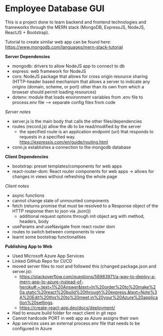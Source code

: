 # Employee Database GUI

This is a project done to learn backend and frontend technologies and frameworks through the MERN stack (MongoDB, ExpressJS, NodeJS, ReactJS + Bootstrap). 

Tutorial to create similar web app can be found here: https://www.mongodb.com/languages/mern-stack-tutorial

**Server Dependencies**
* mongodb: drivers to allow NodeJS app to connect to db
* express: web framework for NodeJS
* cors: NodeJS package that allows for cross origin resource sharing (HTTP-header based mechanism that allows a server to indicate any origins (domain, scheme, or port) other than its own from which a browser should permit loading resources)
* dotenv: module that loads environment variables from .env file to process.env file --> separate config files from code

*Server notes*
* server.js is the main body that calls the other files/dependencies
* routes (record.js) allow the db to be read/modified by the server
   * the specified route is an application endpoint (uri) that responds to requests in a specified way. https://expressjs.com/en/guide/routing.html
* conn.js establishes a connection to the mongodb database

**Client Dependencies**
* bootstrap: preset templates/components for web apps
* react-router-dom: React router components for web apps -> allows for changes in views without refreshing the whole page

*Client notes*
* async functions
* cannot change state of unmounted components
* fetch (returns promise that must be resolved to a Response object of the HTTP response then to json via .json())
    * additional request options through init object arg with method, headers, body
* useParams and useNavigate from react router dom
* routes to switch between components to view
* learnt some bootstrap functionalities

**Publishing App to Web**
* Used Microsoft Azure App Services
* Linked GitHub Repo for CI/CD
* moved server files to root and followed this (changed package.json and server.js): 
    * https://stackoverflow.com/questions/56983971/a-way-to-deploy-a-mern-app-to-azure-instead-of-heroku#:~:text=1%20Answer&text=In%20order%20to%20make%20a,static%20react%20build%20through%20express.&text=Note%3A%20Edit%20this%20to%20meet,in%20your%20Azure%20application%20settings. 
    * https://create-react-app.dev/docs/deployment/
* Had to ensure build folder for react client in git repo
* Cannot hardcode PORT in web app as Azure assigns their own 
* App services uses an external process.env file that needs to be configured in Azure